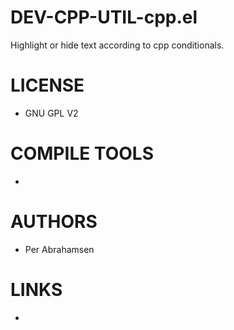 # DEV-CPP-UTIL-cpp.el
Highlight or hide text according to cpp conditionals.

LICENSE
===============
* GNU GPL V2

COMPILE TOOLS
===============
* 
 
AUTHORS
===============
* Per Abrahamsen

LINKS
===============
* 
